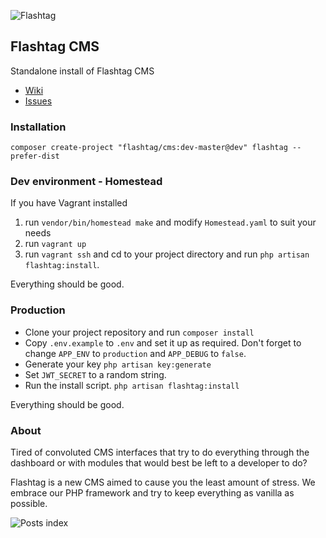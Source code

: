 ![Flashtag](https://s3-us-west-2.amazonaws.com/flashtag/images/flashtag-logo-banner.png)

## Flashtag CMS

Standalone install of Flashtag CMS

- [Wiki](https://github.com/flashtag/flashtag/wiki)
- [Issues](https://github.com/flashtag/flashtag/issues)

### Installation

```
composer create-project "flashtag/cms:dev-master@dev" flashtag --prefer-dist
```

### Dev environment - Homestead

If you have Vagrant installed

1. run `vendor/bin/homestead make` and modify `Homestead.yaml` to suit your needs
2. run `vagrant up`
3. run `vagrant ssh` and cd to your project directory and run `php artisan flashtag:install`.

Everything should be good.


### Production

- Clone your project repository and run `composer install`
- Copy `.env.example` to `.env` and set it up as required. Don't forget to change `APP_ENV` to `production` and `APP_DEBUG` to `false`.
- Generate your key `php artisan key:generate`
- Set `JWT_SECRET` to a random string.
- Run the install script. `php artisan flashtag:install`

Everything should be good.


### About

Tired of convoluted CMS interfaces that try to do everything through the dashboard or with modules that would best be left to a developer to do?

Flashtag is a new CMS aimed to cause you the least amount of stress. We embrace our PHP framework and try to keep everything as vanilla as possible.

![Posts index](https://s3-us-west-2.amazonaws.com/flashtag/screenshots/alpha/admin-posts-index.png)

